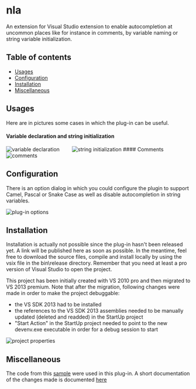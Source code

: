 # nla

An extension for Visual Studio extension to enable autocompletion at uncommon places like for instance in comments, by variable naming or string variable initialization.

## Table of contents

- [Usages](#usages)
- [Configuration](#configuration)
- [Installation](#installation)
- [Miscellaneous](#miscellaneous)

## Usages

Here are in pictures some cases in which the plug-in can be useful.

#### Variable declaration and string initialization
<img src="http://makefoo.azurewebsites.net/wp-content/uploads/2014/08/nla1.png" alt="variable declaration" />
<img src="http://makefoo.azurewebsites.net/wp-content/uploads/2014/08/nla2.png" alt="string initialization" style="margin-left: 30px"/>
#### Comments
<img src="http://makefoo.azurewebsites.net/wp-content/uploads/2014/08/nla3.png" alt="comments" />

## Configuration

There is an option dialog in which you could configure the plugin to support Camel, Pascal or Snake Case as well as disable 
autocompletion in string variables.

<img src="http://makefoo.azurewebsites.net/wp-content/uploads/2014/08/vsoptions.png" alt="plug-in options" />

## Installation

Installation is actually not possible since the plug-in hasn't been released yet. A link will be published here as soon as possible. In the meantime, feel free to download the source files, compile and install locally by using the vsix file in the bin\release directory. Remember that you need at least a pro version of Visual Studio to open the project.

This project has been initially created with VS 2010 pro and then migrated to VS 2013 premium. Note that after the migration, following changes were made in order to make the project debuggable:

- the VS SDK 2013 had to be installed
- the references to the VS SDK 2013 assemblies needed to be manually updated (deleted and readded) in the StartUp project
- "Start Action" in the StartUp project needed to point to the new devenv.exe executable in order for a debug session to start

<img src="http://makefoo.azurewebsites.net/wp-content/uploads/2014/08/nla4.png" alt="project properties" />

## Miscellaneous

The code from this [sample](http://msdn.microsoft.com/en-us/library/ee372314(v=vs.100).aspx) were used in this plug-in. A short documentation of the changes made is documented [here](http://makefoo.azurewebsites.net/?p=230)

